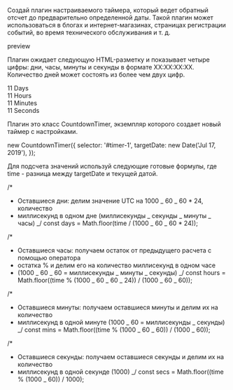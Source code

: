 Создай плагин настраиваемого таймера, который ведет обратный отсчет до предварительно определенной даты. Такой плагин может использоваться в блогах и интернет-магазинах, страницах регистрации событий, во время технического обслуживания и т. д.

preview

Плагин ожидает следующую HTML-разметку и показывает четыре цифры: дни, часы, минуты и секунды в формате XX:XX:XX:XX. Количество дней может состоять из более чем двух цифр.

<div class="timer" id="timer-1">
  <div class="field">
    <span class="value" data-value="days">11</span>
    <span class="label">Days</span>
  </div>

  <div class="field">
    <span class="value" data-value="hours">11</span>
    <span class="label">Hours</span>
  </div>

  <div class="field">
    <span class="value" data-value="mins">11</span>
    <span class="label">Minutes</span>
  </div>

  <div class="field">
    <span class="value" data-value="secs">11</span>
    <span class="label">Seconds</span>
  </div>
</div>

Плагин это класс CountdownTimer, экземпляр которого создает новый таймер с настройками.

new CountdownTimer({
selector: '#timer-1',
targetDate: new Date('Jul 17, 2019'),
});

Для подсчета значений используй следующие готовые формулы, где time - разница между targetDate и текущей датой.

/\*

- Оставшиеся дни: делим значение UTC на 1000 _ 60 _ 60 \* 24, количество
- миллисекунд в одном дне (миллисекунды _ секунды _ минуты _ часы)
  _/
  const days = Math.floor(time / (1000 _ 60 _ 60 \* 24));

/\*

- Оставшиеся часы: получаем остаток от предыдущего расчета с помощью оператора
- остатка % и делим его на количество миллисекунд в одном часе
- (1000 _ 60 _ 60 = миллисекунды _ минуты _ секунды)
  _/
  const hours = Math.floor((time % (1000 _ 60 _ 60 _ 24)) / (1000 _ 60 _ 60));

/\*

- Оставшиеся минуты: получаем оставшиеся минуты и делим их на количество
- миллисекунд в одной минуте (1000 _ 60 = миллисекунды _ секунды)
  _/
  const mins = Math.floor((time % (1000 _ 60 _ 60)) / (1000 _ 60));

/\*

- Оставшиеся секунды: получаем оставшиеся секунды и делим их на количество
- миллисекунд в одной секунде (1000)
  _/
  const secs = Math.floor((time % (1000 _ 60)) / 1000);
